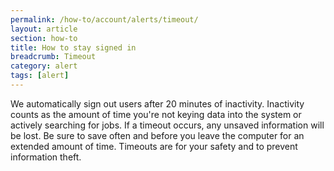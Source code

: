 ```yaml
---
permalink: /how-to/account/alerts/timeout/
layout: article
section: how-to
title: How to stay signed in
breadcrumb: Timeout
category: alert
tags: [alert]
---
```


We automatically sign out users after 20 minutes of inactivity. Inactivity counts as the amount of time you're not keying data into the system or actively searching for jobs. If a timeout occurs, any unsaved information will be lost. Be sure to save often and before you leave the computer for an extended amount of time. Timeouts are for your safety and to prevent information theft.
